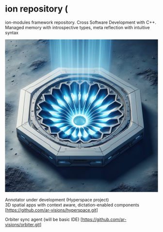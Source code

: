 # ion repository (
ion-modules framework repository. Cross Software Development with C++.  
Managed memory with introspective types, meta reflection with intuitive syntax

![ion 'Orbiter' engine](https://github.com/ar-visions/ion/blob/main/ion-orbiter.png?raw=true)

Annotator under development (Hyperspace project)  
3D spatial apps with context aware, dictation-enabled components  
[https://github.com/ar-visions/hyperspace.git]

Orbiter sync agent (will be basic IDE)
[https://github.com/ar-visions/orbiter.git]
